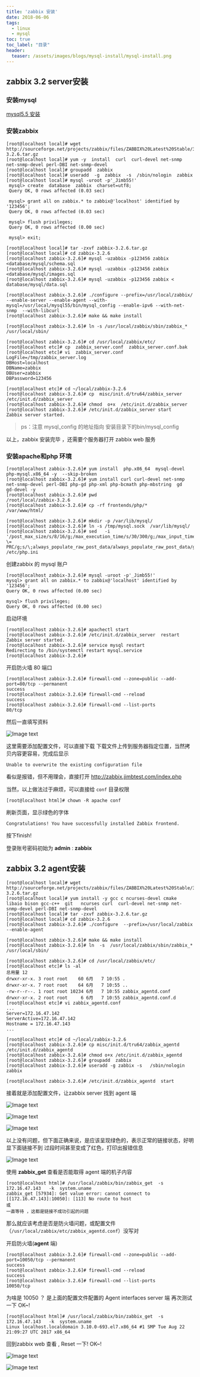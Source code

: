 ```yaml
---
title: 'zabbix 安装'
date: 2018-06-06
tags:
  - linux
  - mysql
toc: true
toc_label: "目录"
header:
  teaser: /assets/images/blogs/mysql-install/mysql-install.png
---
```


## zabbix 3.2 server安装

### 安装mysql

[ mysql5.5 安装 ](http://jimb.net/2018/05/14/blog-mysql-install.html#mysql55-%E7%BC%96%E8%AF%91%E5%AE%89%E8%A3%85)



### 安装zabbix
```text
[root@localhost local]# wget  http://sourceforge.net/projects/zabbix/files/ZABBIX%20Latest%20Stable/3.2.6/zabbix-3.2.6.tar.gz
[root@localhost local]# yum -y  install  curl  curl-devel net-snmp net-snmp-devel perl-DBI net-snmp-devel
[root@localhost local]# groupadd  zabbix
[root@localhost local]# useradd  -g  zabbix  -s  /sbin/nologin  zabbix
[root@localhost local]# mysql -uroot -p'_Jimb55!'
 mysql> create  database  zabbix  charset=utf8;
 Query OK, 0 rows affected (0.03 sec)
 
 mysql> grant all on zabbix.* to zabbix@'localhost' identified by '123456';
 Query OK, 0 rows affected (0.03 sec)
 
 mysql> flush privileges;
 Query OK, 0 rows affected (0.00 sec)
 
 mysql> exit;
 
[root@localhost local]# tar -zxvf zabbix-3.2.6.tar.gz 
[root@localhost local]# cd zabbix-3.2.6
[root@localhost zabbix-3.2.6]# mysql -uzabbix -p123456 zabbix <database/mysql/schema.sql
[root@localhost zabbix-3.2.6]# mysql -uzabbix -p123456 zabbix <database/mysql/images.sql
[root@localhost zabbix-3.2.6]# mysql -uzabbix -p123456 zabbix < database/mysql/data.sql

[root@localhost zabbix-3.2.6]# ./configure --prefix=/usr/local/zabbix/ --enable-server --enable-agent --with-mysql=/usr/local/mysql55/bin/mysql_config --enable-ipv6 --with-net-snmp  --with-libcurl
[root@localhost zabbix-3.2.6]# make && make install

[root@localhost zabbix-3.2.6]# ln -s /usr/local/zabbix/sbin/zabbix_*  /usr/local/sbin/

[root@localhost zabbix-3.2.6]# cd /usr/local/zabbix/etc/
[root@localhost etc]# cp  zabbix_server.conf  zabbix_server.conf.bak
[root@localhost etc]# vi  zabbix_server.conf
LogFile=/tmp/zabbix_server.log
DBHost=localhost
DBName=zabbix
DBUser=zabbix
DBPassword=123456

[root@localhost etc]# cd ~/local/zabbix-3.2.6
[root@localhost zabbix-3.2.6]# cp  misc/init.d/tru64/zabbix_server  /etc/init.d/zabbix_server
[root@localhost zabbix-3.2.6]# chmod  o+x  /etc/init.d/zabbix_server
[root@localhost zabbix-3.2.6]# /etc/init.d/zabbix_server start
Zabbix server started.
```
> ps：注意 mysql_config 的地址指向 安装目录下的bin/mysql_config

以上，zabbix 安装完毕 ，还需要个服务器打开 zabbix web 服务

### 安装apache和php 环境
```text
[root@localhost zabbix-3.2.6]# yum install  php.x86_64  mysql-devel php-mysql.x86_64 -y  --skip-broken
[root@localhost zabbix-3.2.6]# yum install curl curl-devel net-snmp net-snmp-devel perl-DBI php-gd php-xml php-bcmath php-mbstring  gd  gd-devel -y
[root@localhost zabbix-3.2.6]# pwd
/root/local/zabbix-3.2.6
[root@localhost zabbix-3.2.6]# cp -rf frontends/php/*    /var/www/html/  

[root@localhost zabbix-3.2.6]# mkdir -p /var/lib/mysql/
[root@localhost zabbix-3.2.6]# ln -s /tmp/mysql.sock  /var/lib/mysql/
[root@localhost zabbix-3.2.6]# sed   -i '/post_max_size/s/8/16/g;/max_execution_time/s/30/300/g;/max_input_time/s/60/300/g;s/\;date.timezone.*/date.timezone \= PRC/g;s/\;always_populate_raw_post_data/always_populate_raw_post_data/g'  /etc/php.ini
```

创建zabbix 的 mysql 账户
```text
[root@localhost zabbix-3.2.6]# mysql -uroot -p'_Jimb55!'    
mysql> grant all on zabbix.* to zabbix@'localhost' identified by '123456';  
Query OK, 0 rows affected (0.00 sec)

mysql> flush privileges;
Query OK, 0 rows affected (0.00 sec)
```

启动环境
```text
[root@localhost zabbix-3.2.6]# apachectl start
[root@localhost zabbix-3.2.6]# /etc/init.d/zabbix_server  restart
Zabbix server started.
[root@localhost zabbix-3.2.6]# service mysql restart
Redirecting to /bin/systemctl restart mysql.service
[root@localhost zabbix-3.2.6]# 
```

开启防火墙 80 端口
```text
[root@localhost zabbix-3.2.6]# firewall-cmd --zone=public --add-port=80/tcp --permanent
success
[root@localhost zabbix-3.2.6]# firewall-cmd --reload
success
[root@localhost zabbix-3.2.6]# firewall-cmd --list-ports
80/tcp
```

然后一直填写资料

![Image text](/assets/images/blogs/zabbix_install/zb-c.png)

这里需要添加配置文件，可以直接下载
下载文件上传到服务器指定位置，当然拷贝内容更容易，完成后显示

```text
Unable to overwrite the existing configuration file
```

看似是报错，但不用理会，直接打开 http://zabbix.jimbtest.com/index.php

当然，以上做法过于麻烦，可以直接给 `conf` 目录权限
```text
[root@localhost html]# chown -R apache conf
```
刷新页面，显示绿色的字体
```text
Congratulations! You have successfully installed Zabbix frontend.
```
按下finish!

登录账号密码初始为 **admin** : **zabbix**


## zabbix 3.2 agent安装
```text
[root@localhost local]# wget  http://sourceforge.net/projects/zabbix/files/ZABBIX%20Latest%20Stable/3.2.6/zabbix-3.2.6.tar.gz
[root@localhost local]# yum install -y gcc c ncurses-devel cmake libaio bison gcc-c++  git   ncurses curl  curl-devel net-snmp net-snmp-devel perl-DBI net-snmp-devel
[root@localhost local]# tar -zxvf zabbix-3.2.6.tar.gz
[root@localhost local]# cd zabbix-3.2.6
[root@localhost zabbix-3.2.6]# ./configure  --prefix=/usr/local/zabbix  --enable-agent

[root@localhost zabbix-3.2.6]# make && make install
[root@localhost zabbix-3.2.6]# ln  -s  /usr/local/zabbix/sbin/zabbix_*  /usr/local/sbin/

[root@localhost zabbix-3.2.6]# cd /usr/local/zabbix/etc/
[root@localhost etc]# ls -al
总用量 12
drwxr-xr-x. 3 root root    60 6月   7 10:55 .
drwxr-xr-x. 7 root root    64 6月   7 10:55 ..
-rw-r--r--. 1 root root 10234 6月   7 10:55 zabbix_agentd.conf
drwxr-xr-x. 2 root root     6 6月   7 10:55 zabbix_agentd.conf.d
[root@localhost etc]# vi zabbix_agentd.conf
...
Server=172.16.47.142
ServerActive=172.16.47.142
Hostname = 172.16.47.143
...

[root@localhost etc]# cd ~/local/zabbix-3.2.6
[root@localhost zabbix-3.2.6]# cp misc/init.d/tru64/zabbix_agentd /etc/init.d/zabbix_agentd
[root@localhost zabbix-3.2.6]# chmod o+x /etc/init.d/zabbix_agentd
[root@localhost zabbix-3.2.6]# groupadd  zabbix
[root@localhost zabbix-3.2.6]# useradd -g zabbix -s   /sbin/nologin  zabbix

[root@localhost zabbix-3.2.6]# /etc/init.d/zabbix_agentd  start
```

接着就是添加配置文件，让zabbix server 找到 agent 端

![Image text](/assets/images/blogs/zabbix_install/zs_c1.png)

![Image text](/assets/images/blogs/zabbix_install/zs_c2.png)

![Image text](/assets/images/blogs/zabbix_install/zs_c3.png)

以上没有问题，但下面正确来说，是应该呈现绿色的，表示正常的链接状态，好明显下面链接不到
过段时间甚至变成了红色，打印出报错信息

![Image text](/assets/images/blogs/zabbix_install/zs_c4.png)


使用 **zabbix_get** 查看是否能取得 agent 端的机子内容
```text
[root@localhost html]# /usr/local/zabbix/bin/zabbix_get  -s  172.16.47.143   -k  system.uname 
zabbix_get [57934]: Get value error: cannot connect to [[172.16.47.143]:10050]: [113] No route to host
或
一直等待 ，这都是链接不成功引起的问题
```
那么就应该考虑是否是防火墙问题，或配置文件（`/usr/local/zabbix/etc/zabbix_agentd.conf`）没写对

开启防火墙(**agent** 端)
```text
[root@localhost zabbix-3.2.6]# firewall-cmd --zone=public --add-port=10050/tcp --permanent 
success
[root@localhost zabbix-3.2.6]# firewall-cmd --reload
success
[root@localhost zabbix-3.2.6]# firewall-cmd --list-ports
10050/tcp
```
为啥是 10050 ？ 是上面的配置文件配置的 Agent interfaces
server 端 再次测试一下 OK~!
```text
[root@localhost html]# /usr/local/zabbix/bin/zabbix_get  -s  172.16.47.143   -k  system.uname
Linux localhost.localdomain 3.10.0-693.el7.x86_64 #1 SMP Tue Aug 22 21:09:27 UTC 2017 x86_64
```

回到zabbix web 查看 ,  Reset 一下! OK~!

![Image text](/assets/images/blogs/zabbix_install/zs_c5.png)

![Image text](/assets/images/blogs/zabbix_install/zs_c6.png)
